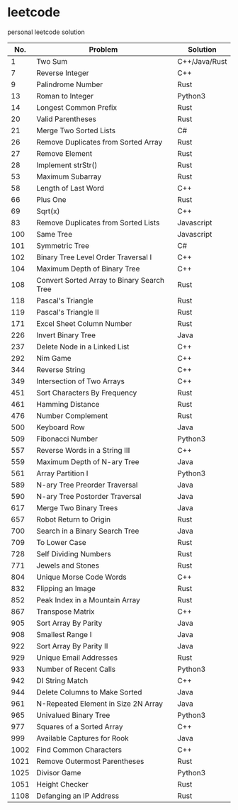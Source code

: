 # leetcode
personal leetcode solution

|No.|Problem|Solution|
|---|-------|--------|
|1|Two Sum|C++/Java/Rust|
|7|Reverse Integer|C++|
|9|Palindrome Number|Rust|
|13|Roman to Integer|Python3|
|14|Longest Common Prefix|Rust|
|20|Valid Parentheses|Rust|
|21|Merge Two Sorted Lists|C#|
|26|Remove Duplicates from Sorted Array|Rust|
|27|Remove Element|Rust|
|28|Implement strStr()|Rust|
|53|Maximum Subarray|Rust|
|58|Length of Last Word|C++|
|66|Plus One|Rust|
|69|Sqrt(x)|C++|
|83|Remove Duplicates from Sorted Lists|Javascript|
|100|Same Tree|Javascript|
|101|Symmetric Tree|C#|
|102|Binary Tree Level Order Traversal I|C++|
|104|Maximum Depth of Binary Tree|C++|
|108|Convert Sorted Array to Binary Search Tree|Rust|
|118|Pascal's Triangle|Rust|
|119|Pascal's Triangle II|Rust|
|171|Excel Sheet Column Number|Rust|
|226|Invert Binary Tree|Java|
|237|Delete Node in a Linked List|C++|
|292|Nim Game|C++|
|344|Reverse String|C++|
|349|Intersection of Two Arrays|C++|
|451|Sort Characters By Frequency|Rust|
|461|Hamming Distance|Rust|
|476|Number Complement|Rust|
|500|Keyboard Row|Java|
|509|Fibonacci Number|Python3|
|557|Reverse Words in a String III|C++|
|559|Maximum Depth of N-ary Tree|Java|
|561|Array Partition I|Python3|
|589|N-ary Tree Preorder Traversal|Java|
|590|N-ary Tree Postorder Traversal|Java|
|617|Merge Two Binary Trees|Java|
|657|Robot Return to Origin|Rust|
|700|Search in a Binary Search Tree|Java|
|709|To Lower Case|Rust|
|728|Self Dividing Numbers|Rust|
|771|Jewels and Stones|Rust|
|804|Unique Morse Code Words|C++|
|832|Flipping an Image|Rust|
|852|Peak Index in a Mountain Array|Rust|
|867|Transpose Matrix|C++|
|905|Sort Array By Parity|Java|
|908|Smallest Range I|Java|
|922|Sort Array By Parity II|Java|
|929|Unique Email Addresses|Rust|
|933|Number of Recent Calls|Python3|
|942|DI String Match|C++|
|944|Delete Columns to Make Sorted|Java|
|961|N-Repeated Element in Size 2N Array|Java|
|965|Univalued Binary Tree|Python3|
|977|Squares of a Sorted Array|C++|
|999|Available Captures for Rook|Java|
|1002|Find Common Characters|C++|
|1021|Remove Outermost Parentheses|Rust|
|1025|Divisor Game|Python3|
|1051|Height Checker|Rust|
|1108|Defanging an IP Address|Rust|